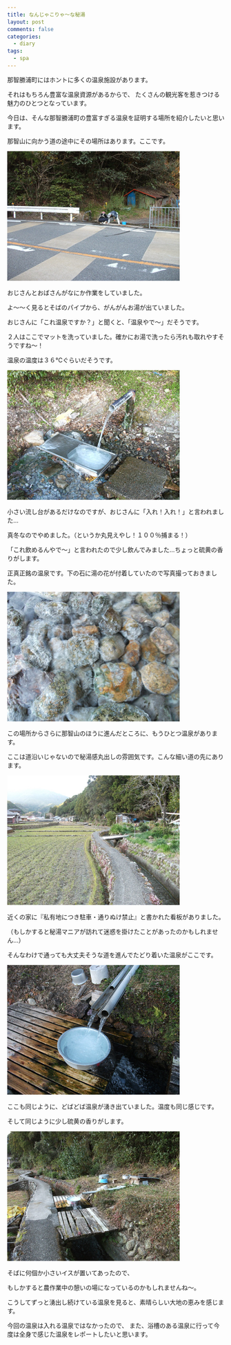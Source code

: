 ```yaml
---
title: なんじゃこりゃ～な秘湯
layout: post
comments: false
categories:
  - diary
tags:
  - spa
---
```

那智勝浦町にはホントに多くの温泉施設があります。

それはもちろん豊富な温泉資源があるからで、
たくさんの観光客を惹きつける魅力のひとつとなっています。

今日は、そんな那智勝浦町の豊富すぎる温泉を証明する場所を紹介したいと思います。

那智山に向かう道の途中にその場所はあります。ここです。

![那智参詣道中にある秘湯遠景][1]

おじさんとおばさんがなにか作業をしていました。

よ～～く見るとそばのパイプから、がんがんお湯が出ていました。

おじさんに「これ温泉ですか？」と聞くと、「温泉やで～」だそうです。

２人はここでマットを洗っていました。確かにお湯で洗ったら汚れも取れやすそうですね～！

温泉の温度は３６℃ぐらいだそうです。

![那智参詣道中にある秘湯流し台][2]

小さい流し台があるだけなのですが、おじさんに「入れ！入れ！」と言われました…

真冬なのでやめました。（というか丸見えやし！１００％捕まる！）

「これ飲めるんやで～」と言われたので少し飲んでみました…ちょっと硫黄の香りがします。

正真正銘の温泉です。下の石に湯の花が付着していたので写真撮っておきました。

![湯の花][3]

この場所からさらに那智山のほうに進んだところに、もうひとつ温泉があります。

ここは道沿いじゃないので秘湯感丸出しの雰囲気です。こんな細い道の先にあります。

![那智参詣道中にある秘湯その２遠景][4]

近くの家に『私有地につき駐車・通りぬけ禁止』と書かれた看板がありました。

（もしかすると秘湯マニアが訪れて迷惑を掛けたことがあったのかもしれません…）

そんなわけで通っても大丈夫そうな道を進んでたどり着いた温泉がここです。

![那智参詣道中にある秘湯その２][5]

ここも同じように、どばどば温泉が湧き出ていました。温度も同じ感じです。

そして同じように少し硫黄の香りがします。

![那智参詣道中にある秘湯憩いの場][6]

そばに何個か小さいイスが置いてあったので、

もしかすると農作業中の憩いの場になっているのかもしれませんね～。

こうしてずっと湧出し続けている温泉を見ると、素晴らしい大地の恵みを感じます。

今回の温泉は入れる温泉ではなかったので、
また、浴槽のある温泉に行って今度は全身で感じた温泉をレポートしたいと思います。


 [1]: /img/uploads/2009/12/amazing-spa-in-nachikatsuura-1.jpg
 [2]: /img/uploads/2009/12/amazing-spa-in-nachikatsuura-2.jpg
 [3]: /img/uploads/2009/12/amazing-spa-in-nachikatsuura-3.jpg
 [4]: /img/uploads/2009/12/amazing-spa-in-nachikatsuura-4.jpg
 [5]: /img/uploads/2009/12/amazing-spa-in-nachikatsuura-5.jpg
 [6]: /img/uploads/2009/12/amazing-spa-in-nachikatsuura-6.jpg
